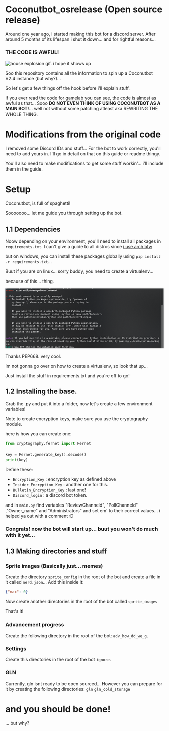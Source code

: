 # Coconutbot_osrelease (Open source release)

Around one year ago, i started making this bot for a discord server. After around 5 months of its lifespan i shut it down... and for rightful reasons...


### **THE CODE IS AWFUL!**


![house explosion gif. i hope it shows up](https://tenor.com/bt0Bu.gif)


Soo this repository contains all the information to spin up a Coconutbot V2.4 instance (but why?)...

So let's get a few things off the hook before i'll explain stuff.

If you ever read the code for [gamelab](https://github.com/Randomboixd/gamelab) you can see, the code is almost as awful as that... Sooo **DO NOT EVEN THINK OF USING COCONUTBOT AS A MAIN BOT!**... well not without some patching atleast aka REWRITING THE WHOLE THING.

# Modifications from the original code

I removed some Discord IDs and stuff... For the bot to work correctly, you'll need to add yours in. I'll go in detail on that on this guide or readme thingy.

You'll also need to make modifications to get some stuff workin'... i'll include them in the guide.

# Setup

Coconutbot, is full of spaghetti!

Sooooooo... let me guide you through setting up the bot.

## 1.1 Dependencies

Noow depending on your environment, you'll need to install all packages in `requirements.txt`. I can't give a guide to all distros since [i use arch btw](https://www.youtube.com/watch?v=ifaoKZfQpdA)

but on windows, you can install these packages globally using `pip install -r requirements.txt`...

Buut if you are on linux... sorry buddy, you need to create a virtualenv...

because of this... thing.

![externally managed environment](/images/managed.png)

Thanks PEP668. very cool.

Im not gonna go over on how to create a virtualenv, so look that up...

Just install the stuff in requirements.txt and you're off to go!

## 1.2 Installing the base.

Grab the .py and put it into a folder, now let's create a few environment variables!

Note to create encryption keys, make sure you use the cryptography module.

here is how you can create one:
 ```py
from cryptography.fernet import Fernet

key = Fernet.generate_key().decode()
print(key)
```

Define these:

- `Encryption_Key` : encryption key as defined above
- `Insider_Encryption_Key` : another one for this.
- `Bulletin_Encryption_Key` : last one!
- `Discord_login` : a discord bot token.

and in `main.py` find variables "ReviewChanneld", "PollChanneld" ,"Owner_name" and "Administrators" and set em' to their correct values... i helped ya out with a comment :D


### Congrats! now the bot will start up... buut you won't do much with it yet...

## 1.3 Making directories and stuff

### Sprite images (Basically just... memes)

Create the directory `sprite_config` in the root of the bot and create a file in it called `nerd.json`... Add this inside it:

```json
{"max": 0}
```

Now create another directories in the root of the bot called `sprite_images`

That's it!

### Advancement progress

Create the following directory in the root of the bot: `adv_how_dd_we_g`.

### Settings

Create this directories in the root of the bot `ignore`.

### GLN

Currently, gln isnt ready to be open sourced... However you can prepare for it by creating the following directories: `gln` `gln_cold_storage`

# and you should be done!

... but why?